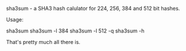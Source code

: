 sha3sum - a SHA3 hash calulator for 224, 256, 384 and 512 bit hashes.

Usage: 

sha3sum <filename>
sha3sum -l 384 <filename>
sha3sum -l 512 -q <filename>
sha3sum -h 

That's pretty much all there is.
